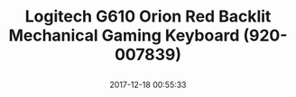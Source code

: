 ---
title: > #shorten me
  Logitech G610 Orion Red Backlit Mechanical Gaming Keyboard (920-007839)
name: >
  Logitech G610 Orion Red Backlit Mechanical Gaming Keyboard (920-007839)
date: "2017-12-18 00:55:33"
buy_now: "https://www.amazon.com/Logitech-Backlit-Mechanical-Keyboard-920-007839/dp/B01CDYB8AG?psc=1&SubscriptionId=AKIAIA5RBQIWQVTCUEUQ&tag=coldcutdeals-20&linkCode=xm2&camp=2025&creative=165953&creativeASIN=B01CDYB8AG"
description_markdown: >-

  - Performance-driven gaming keyboard: Full-size keyboard delivering a pure, fluid gaming experience

  - Durable Cherry MX Red Mechanical Key Switches: Low-noise switches deliver a more linear keypress for rapid-fire actuation

  - Customizable Lighting: Personalize individual key lighting brightness to keep track of spells and other commands

  - Easy-Access Media Controls: Play, pause, mute, adjust volume and skip songs right from the keyboard

  - Customizable Function Keys and Game Mode: Program custom macros to F1-F12 keys with Logitech Gaming Software

  - Compatibility: Works with Windows 10, Windows 8.1, Windows 8, Windows 7


tweet_id_str: "942558919368564741"
price: "$119.99"
list_price: ""
deal_price: ""
you_save: ""
asin: "B01CDYB8AG"
image: "https://images-na.ssl-images-amazon.com/images/I/418EGkuiiGL.jpg"
---